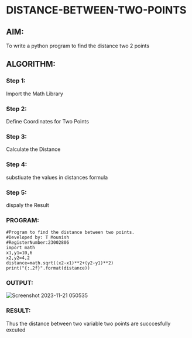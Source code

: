 # DISTANCE-BETWEEN-TWO-POINTS

## AIM:
To write a python program to find the distance two 2 points
## ALGORITHM:
### Step 1: 
Import the Math Library
### Step 2:
Define Coordinates for Two Points
### Step 3:
 Calculate the Distance
### Step 4:
substiuate the values in distances formula
### Step 5:
dispaly  the Result
### PROGRAM:
```
#Program to find the distance between two points.
#Developed by: T Mounish
#RegisterNumber:23002806
import math
x1,y1=10,6
x2,y2=4,2
distance=math.sqrt((x2-x1)**2+(y2-y1)**2)
print("{:.2f}".format(distance))
```

### OUTPUT:
![Screenshot 2023-11-21 050535](https://github.com/MounishT/DISTANCE-BETWEEN-TWO-POINTS/assets/138955798/c4153205-e094-4e33-b19d-0709a581c04c)


### RESULT:
Thus the distance between two variable two points are succcesfully excuted
